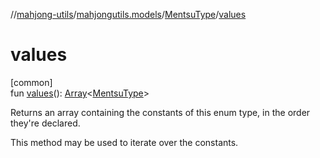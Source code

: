 //[mahjong-utils](../../../index.md)/[mahjongutils.models](../index.md)/[MentsuType](index.md)/[values](values.md)

# values

[common]\
fun [values](values.md)(): [Array](https://kotlinlang.org/api/latest/jvm/stdlib/kotlin-stdlib/kotlin/-array/index.html)&lt;[MentsuType](index.md)&gt;

Returns an array containing the constants of this enum type, in the order they're declared.

This method may be used to iterate over the constants.
